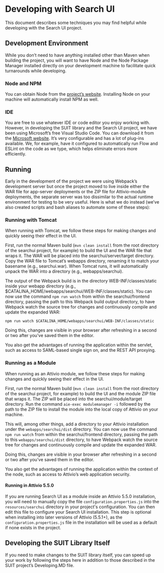 # Developing with Search UI

This document describes some techniques you may find helpful while
developing with the Search UI project.

## Development Environment

While you don’t need to have anything installed other than Maven when
building the project, you will want to have Node and the Node Package
Manager installed directly on your development machine to facilitate
quick turnarounds while developing.

### Node and NPM

You can obtain Node from the [project’s website](https://nodejs.org).
Installing Node on your machine will automatically install NPM as well.

### IDE

You are free to use whatever IDE or code editor you enjoy working with.
However, in developing the SUIT library and the Search UI project, we have
been using Microsoft’s free Visual Studio Code. You can download it from the
[Microsoft website](https://code.visualstudio.com). It’s very configurable
and has a lot of plug-ins available. We, for example, have it configured
to automatically run Flow and ESLint on the code as we type, which helps
eliminate errors more efficiently.

## Running

Early in the development of the project we were using Webpack’s development
server but once the project moved to live inside either the WAR file for
app-server deployments or the ZIP file for Attivio-module deployments, the
separate server was too dissimilar to the actual runtime environment for
testing to be very useful. Here is what we do instead (we’ve also created
scripts and bash aliases to automate some of these steps):

### Running with Tomcat

When running with Tomcat, we follow these steps for making changes and
quickly seeing their effect in the UI.

First, run the normal Maven build (`mvn clean install` from the root directory
of the searchui project, for example) to build the UI and the WAR file that wraps
it. The WAR will be placed into the searchui/server/target directory. Copy the
WAR file to Tomcat’s webapps directory, renaming it to match your basename (e.g.,
searchui.war). When Tomcat runs, it will automatically unpack the WAR into a
directory (e.g., webapps/searchui).

The output of the Webpack build is in the directory WEB-INF/classes/static inside
your webapp directory (e.g., $CATALINA_HOME/webapps/searchui/WEB-INF/classes/static).
You can now use the command `npm run watch` from within the searchui/frontend
directory, passing the path to this Webpack build output directory, to have Webpack
watch the source tree for changes and continuously compile and update the expanded
WAR:

`npm run watch $CATALINA_HOME/webapps/searchui/WEB-INF/classes/static`

Doing this, changes are visible in your browser after refreshing in a second or
two after you’ve saved them in the editor.

You also get the advantages of running the application within the servlet, such
as access to SAML-based single sign on, and the REST API proxying.

### Running as a Module

When running as an Attivio module, we follow these steps for making changes and
quickly seeing their effect in the UI.

First, run the normal Maven build (`mvn clean install` from the root directory of
the searchui project, for example) to build the UI and the module ZIP file that
wraps it. The ZIP will be placed into the searchui/module/target directory. Run
the command `aie-exec modulemanager -i` followed by the path to the ZIP file to
install the module into the local copy of Attivio on your machine.

This will, among other things, add a directory to your Attivio installation under
the `webapps/searchui/dist` directory. You can now use the command `npm run watch`
from within the searchui/frontend directory, passing the path to this
`webapps/searchui/dist` directory, to have Webpack watch the source tree for
changes and continuously compile and update the expanded WAR.

Doing this, changes are visible in your browser after refreshing in a second or
two after you’ve saved them in the editor.

You also get the advantages of running the application within the context of the
node, such as access to Attivio’s web application security.

#### Running in Attivio 5.5.0

If you are running Search UI as a module inside an Attivio 5.5.0 installation, you
will need to manually copy the file `configuration.properties.js` into the
`resources/searchui` directory in your project's configuration. You can then edit
this file to configure your Search UI installation. This step is optional when installing
into later versions of Attivio (5.5.1+), as the `configuration.properties.js` file
in the installation will be used as a default if none exists in the project.

## Developing the SUIT Library Itself

If you need to make changes to the SUIT library itself, you can speed up your work
by following the steps here in addition to those described in the SUIT project’s
Developing.MD file.
